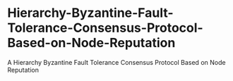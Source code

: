 # Hierarchy-Byzantine-Fault-Tolerance-Consensus-Protocol-Based-on-Node-Reputation
A Hierarchy Byzantine Fault Tolerance Consensus Protocol Based on Node Reputation
